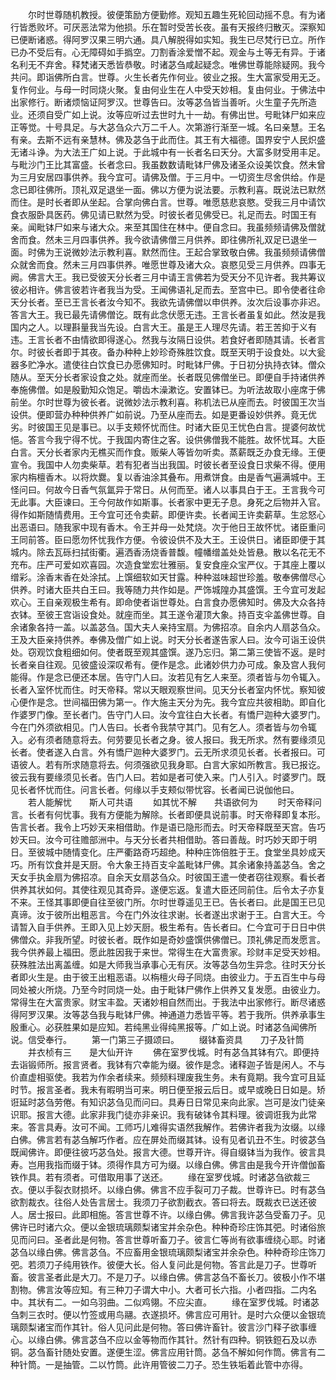 <!-- { "loadSidebar": true } -->
　　尔时世尊随机教授。彼便策励方便勤修。观知五趣生死轮回动摇不息。有为诸行皆悉败坏。可厌恶法常为他损。乐在暂时受苦长夜。虽有天报终归散灭。深察知已便断诸惑。得阿罗汉果三明六通。具八解脱得如实知。我生已尽梵行已立。所作已办不受后有。心无障碍如手撝空。刀割香涂爱憎不起。观金与土等无有异。于诸名利无不弃舍。释梵诸天悉皆恭敬。时诸苾刍咸起疑念。唯佛世尊能除疑网。我今共问。即诣佛所白言。世尊。火生长者先作何业。彼业之报。生大富家受用无乏。复作何业。与母一时同烧火聚。复由何业生在人中受天妙相。复由何业。于佛法中出家修行。断诸烦恼证阿罗汉。世尊告曰。汝等苾刍皆当善听。火生童子先所造业。还须自受广如上说。汝等应听过去世时九十一劫。有佛出世。号毗钵尸如来应正等觉。十号具足。与大苾刍众六万二千人。次第游行渐至一城。名曰亲慧。王名有亲。去斯不远有亲慧林。佛及苾刍于此而住。其王有大福德。国界安宁人民炽盛无诸斗诤。为大法王广如上说。于此城中有一长者名曰天分。大富多财受用丰足。与毗沙门王比其富盛。长者念曰。我虽数数请毗钵尸佛及诸圣众设美饮食。然未曾为三月安居四事供养。我今宜可。请佛及僧。于三月中。一切资生尽舍供给。作是念已即往佛所。顶礼双足退坐一面。佛以方便为说法要。示教利喜。既说法已默然而住。是时长者即从坐起。合掌向佛白言。世尊。唯愿慈悲哀愍。受我三月中请饮食衣服卧具医药。佛见请已默然为受。时彼长者见佛受已。礼足而去。时国王有亲。闻毗钵尸如来与诸大众。来至其国住在林中。便自念曰。我虽频频请佛及僧就舍而食。然未三月四事供养。我今欲请佛僧三月供养。即往佛所礼双足已退坐一面。时佛为王说微妙法示教利喜。默然而住。王起合掌致敬白佛。我虽频频请佛僧众就舍而食。然未三月四事供养。唯愿世尊及诸大众。哀愍见受三月供养。四事无阙。佛言大王。我已受彼天分长者三月中请王言佛若为受天分不见许者。我共筹议彼必相许。佛言彼若许者我当为受。王闻佛语礼足而去。至宫中已。即令使者往命天分长者。至已王言长者汝今知不。我欲先请佛僧以申供养。汝次后设事亦非迟。答言大王。我已最先请佛僧讫。既有此念伏愿无违。王言长者虽复如此。然汝是我国内之人。以理斟量我当先设。白言大王。虽是王人理尽先请。若王苦抑于义有违。王言长者不由情欲即得遂心。然我与汝隔日设供。若食好者即随其请。长者言尔。时彼长者即于其夜。备办种种上妙珍奇殊胜饮食。既至天明于设食处。以大瓮器多贮净水。遣使往白饮食已办愿佛知时。时毗钵尸佛。于日初分执持衣钵。僧众随从。至天分长者家设食之处。就座而坐。长者既见佛僧坐已。即便自手持诸供养奉施佛僧。如是殷勤知众饱足。嚼齿木澡漱讫。安置钵已。为听法故取小座席于佛前坐。尔时世尊为彼长者。说微妙法示教利喜。称机法已从座而去。时彼国王次当设供。便即营办种种供养广如前说。乃至从座而去。如是更番设妙供养。竟无优劣。时彼国王见是事已。以手支颊怀忧而住。时诸大臣见王忧色白言。提婆何故忧悒。答言今我宁得不忧。于我国内寄住之客。设供佛僧我不能胜。故怀忧耳。大臣白言。天分长者家内无樵买而作食。贩柴人等皆勿听卖。蒸薪既乏办食无缘。王便宣令。我国中人勿卖柴草。若有犯者当出我国。时彼长者至设食日求柴不得。便用家内栴檀香木。以将炊爨。复以香油涂其叠布。用煮饼食。由是香气遍满城中。王怪问曰。何故今日香气氛氲异于常日。从何而至。诸人以事具白于王。王言我今可无此事。大臣谏曰。王今何故作如斯事。长者家中更无子息。身死之后物并入官。得作如斯随情费用。王今宜可还令卖薪。即便许卖。长者闻王许卖薪草。生忿怒心出恶语曰。随我家中现有香木。令王并母一处梵烧。次于他日王故怀忧。诸臣重问王同前答。臣曰愿勿怀忧我作方便。令彼设供不及大王。王设供日。诸臣即便于其城内。除去瓦砾扫拭街衢。遍洒香汤烧香普馥。幢幡缯盖处处皆悬。散以名花无不充布。庄严可爱如欢喜园。次造食堂宏壮雅丽。复安食座众宝严仪。于其座上覆以缯彩。涂香末香在处涂拭。上馔细软如天甘露。种种滋味超世珍羞。敬奉佛僧尽心供养。时诸大臣共白王曰。我等随力共作如是。严饰城隍办其盛馔。王今宜可发起欢心。王自亲观极生希有。即命使者诣世尊处。白言食办愿佛知时。佛及大众各持衣钵。至彼王宫诣设食处。就座而坐。其王遂令灌顶大象。持百支伞盖佛世尊。自余诸象各持一盖。以盖苾刍。国大夫人亲持宝扇。为佛招凉。自余内人扇苾刍众。王及大臣亲持供养。奉佛及僧广如上说。时天分长者遂告家人曰。汝今可诣王设供处。窃观饮食粗细如何。使者既至观其盛馔。遂乃忘归。第二第三使皆不返。是时长者亲自往观。见彼盛设深叹希有。便作是念。此诸妙供力办可成。象及宫人我何能得。作是念已便还本居。告守门人曰。汝若见有乞人来至。须者皆与勿令辄入。长者入室怀忧而住。时天帝释。常以天眼观察世间。见天分长者室内怀忧。察知彼心便作是念。世间福田佛为第一。作大施主天分为先。我今宜应共彼相助。即自化作婆罗门像。至长者门。告守门人曰。汝今宜往白大长者。有憍尸迦种大婆罗门。今在门外须欲相见。门人告曰。长者令我禁守其门。见有乞人。须者皆与勿令辄入。必有须者随意将去。何劳要见长者之身。彼人报曰。我无所求。然有要缘须见长者。使者遂入白言。外有憍尸迦种大婆罗门。云无所求须见长者。长者报曰。可语彼人。若有所求随意将去。何须强欲见我身耶。白言大家如所教言。我已报讫。彼云我有要缘须见长者。告门人曰。若如是者可使入来。门人引入。时婆罗门。既见长者怀忧而住。问言长者。何缘以手支颊似带忧容。长者闻已说伽他曰。
　　若人能解忧　　斯人可共语
　　如其忧不解　　共语欲何为
　　时天帝释问言。长者有何忧事。我有方便能为解除。长者即便具说前事。时天帝释即复本形。告言长者。我令上巧妙天来相借助。作是语已隐形而去。时天帝释既至天宫。告巧妙天曰。汝今可往赡部洲中。与天分长者共相借助。答曰善哉。时巧妙天即于明日。至彼城中随情变化。庄严衢路奇巧超绝。种种庄饰倍胜于王。食堂坐具妙成天巧。所有饮食并是天厨。令大象王持百支伞盖毗钵尸佛。其余诸象持盖苾刍。舍之天女手执金扇为佛招凉。自余天女扇苾刍众。时彼国王遣一使者窃往观察。看长者供养其状如何。其使往观见其奇异。遂便忘返。复遣大臣还同前住。后令太子亦复不来。王怪其事即便自往至彼门所。尔时世尊遥见王已。告长者曰。此是国王已见真谛。汝于彼所出粗恶言。今在门外汝往求谢。长者遂出求谢于王。白言大王。今请暂入自手供养。王即入见上妙天厨。极生希有。告长者曰。仁今宜可于日日中供佛僧众。非我所望。时彼长者。既作如是奇妙盛馔供佛僧已。顶礼佛足而发愿言。我今供养最上福田。愿此胜因我于来世。常得生在大富贵家。珍财丰足受天妙相。获殊胜法出离盖缠。如是大师我当承事心无有厌。汝等苾刍勿生异念。往时天分长者即火生是。由于彼王出粗恶语。以栴檀火母子同烧。由彼业力。于五百生中与母同处被火所烧。乃至今时同烧一处。由于毗钵尸佛作上供养又复发愿。由彼业力。常得生在大富贵家。财宝丰盈。天诸妙相自然而出。于我法中出家修行。断尽诸惑得阿罗汉果。汝等苾刍我与毗钵尸佛。神通道力悉皆平等。若于我所。供养承事生殷重心。必获胜果如是应知。若纯黑业得纯黑报等。广如上说。时诸苾刍闻佛所说。信受奉行。
　　第一门第三子摄颂曰。
　　缀钵畜资具　　刀子及针筒
　　并衣桢有三　　是大仙开许
　　佛在室罗伐城。时有苾刍其钵有穴。即便持去诣锻师所。报言贤者。我钵有穴幸能为缀。彼作是念。诸释迦子皆是闲人。不与价直虚相驱使。我若为作余者续来。频频料理废我生务。未有竟期。我今宜可且延时节。报言圣者。我未有暇明当可来。明日便至报云后日。或早或晚日日如是。矫诳延时苾刍劳倦。有知识苾刍见而问曰。具寿日日常见来向此家。岂可是汝门徒亲识耶。报言大德。此家非我门徒亦非亲识。我有破钵令其料理。彼调诳我为此常来。答言具寿。汝可不闻。工师巧儿难得实语然我解作。若佛许者我为汝缀。以缘白佛。佛言若有苾刍解巧作者。应在屏处而缀其钵。设有见者讥丑不生。时彼苾刍既闻佛许。即便往彼巧苾刍处。报言大德。世尊开许。得自缀钵当为我作。彼言具寿。岂用我指而缀于钵。须得作具方可为缀。以缘白佛。佛言由是我今开许僧伽畜铁作具。若有须者。可借取用事了送还。
　　缘在室罗伐城。时诸苾刍欲裁三衣。便以手裂衣财损坏。以缘白佛。佛言不应手裂可刀子裁。世尊许已。时有苾刍欲割裁衣。往俗人处告言居士。我须刀子欲割截衣。答曰将去。既裁衣已送还彼人。居士报曰。此即相施。答言世尊不许。以缘白佛。佛言我许苾刍受畜刀子。见佛许已时诸六众。便以金银琉璃颇梨诸宝并余杂色。种种奇珍庄饰其弝。时诸俗旅见而问曰。圣者此是何物。答言世尊听畜刀子。彼言仁等尚有欲事缠绕心耶。时诸苾刍以缘白佛。佛言苾刍。不应畜用金银琉璃颇梨诸宝并余杂色。种种奇珍庄饰刀弝。若须刀子纯用铁作。彼便大长。俗人复问此是何物。答言此是刀子。世尊听畜。彼言圣者此是大刀。不是刀子。以缘白佛。佛言苾刍不畜长刀。彼极小作不堪割物。佛言汝等应知。有三种刀子谓大中小。大者可长六指。小者四指。二内名中。其状有二。一如乌羽曲。二似鸡翎。不应尖直。
　　缘在室罗伐城。时诸苾刍刺三衣时。便以竹签或用鸟翮。衣遂损坏。佛言应可用针。是时六众便以金银琉璃颇梨诸宝而作其针。俗人见问此是何物。答曰佛许畜针。彼言沙门释子欲事缠心。以缘白佛。佛言苾刍不应以金等物而作其针。然针有四种。铜铁鋀石及以赤铜。苾刍畜针随处安置。遂便生涩。佛言应用针筒。苾刍不解如何作筒。佛言有二种针筒。一是抽管。二以竹筒。此许用管彼二刀子。恐生铁垢着此管中亦得。
